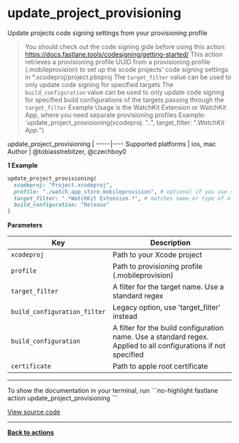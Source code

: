 # update_project_provisioning


Update projects code signing settings from your provisioning profile




> You should check out the code signing gide before using this action: https://docs.fastlane.tools/codesigning/getting-started/
This action retrieves a provisioning profile UUID from a provisioning profile (.mobileprovision) to set
up the xcode projects' code signing settings in *.xcodeproj/project.pbxproj
The `target_filter` value can be used to only update code signing for specified targets
The `build_configuration` value can be used to only update code signing for specified build configurations of the targets passing through the `target_filter`
Example Usage is the WatchKit Extension or WatchKit App, where you need separate provisioning profiles
Example: `update_project_provisioning(xcodeproj: "..", target_filter: ".*WatchKit App.*")


update_project_provisioning |
-----|----
Supported platforms | ios, mac
Author | @tobiasstrebitzer, @czechboy0



**1 Example**

```ruby
update_project_provisioning(
  xcodeproj: "Project.xcodeproj",
  profile: "./watch_app_store.mobileprovision", # optional if you use sigh
  target_filter: ".*WatchKit Extension.*", # matches name or type of a target
  build_configuration: "Release"
)
```





**Parameters**

Key | Description
----|------------
  `xcodeproj` | Path to your Xcode project
  `profile` | Path to provisioning profile (.mobileprovision)
  `target_filter` | A filter for the target name. Use a standard regex
  `build_configuration_filter` | Legacy option, use 'target_filter' instead
  `build_configuration` | A filter for the build configuration name. Use a standard regex. Applied to all configurations if not specified
  `certificate` | Path to apple root certificate




<hr />
To show the documentation in your terminal, run
```no-highlight
fastlane action update_project_provisioning
```

<a href="https://github.com/fastlane/fastlane/blob/master/fastlane/lib/fastlane/actions/update_project_provisioning.rb" target="_blank">View source code</a>

<hr />

<a href="/actions"><b>Back to actions</b></a>
